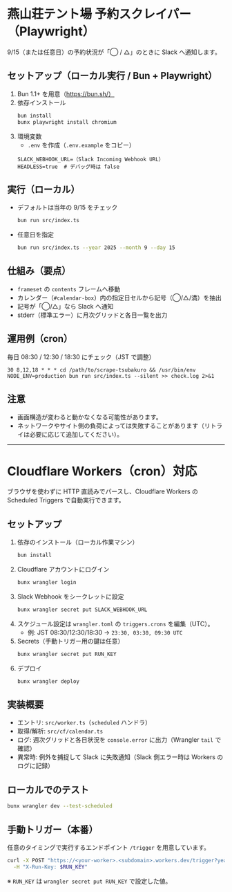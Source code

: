 # 燕山荘テント場 予約スクレイパー（Playwright）

9/15（または任意日）の予約状況が「◯ / △」のときに Slack へ通知します。

## セットアップ（ローカル実行 / Bun + Playwright）

1. Bun 1.1+ を用意（https://bun.sh/）
2. 依存インストール
   ```bash
   bun install
   bunx playwright install chromium
   ```
3. 環境変数
   - `.env` を作成（`.env.example` をコピー）
   ```env
   SLACK_WEBHOOK_URL=（Slack Incoming Webhook URL）
   HEADLESS=true  # デバッグ時は false
   ```

## 実行（ローカル）

- デフォルトは当年の 9/15 をチェック
  ```bash
  bun run src/index.ts
  ```
- 任意日を指定
  ```bash
  bun run src/index.ts --year 2025 --month 9 --day 15
  ```

## 仕組み（要点）
- `frameset` の `contents` フレームへ移動
- カレンダー（`#calendar-box`）内の指定日セルから記号（◯/△/満）を抽出
- 記号が「◯/△」なら Slack へ通知
 - stderr（標準エラー）に月次グリッドと各日一覧を出力

## 運用例（cron）
毎日 08:30 / 12:30 / 18:30 にチェック（JST で調整）
```cron
30 8,12,18 * * * cd /path/to/scrape-tsubakuro && /usr/bin/env NODE_ENV=production bun run src/index.ts --silent >> check.log 2>&1
```

## 注意
- 画面構造が変わると動かなくなる可能性があります。
- ネットワークやサイト側の負荷によっては失敗することがあります（リトライは必要に応じて追加してください）。

---

# Cloudflare Workers（cron）対応

ブラウザを使わずに HTTP 直読みでパースし、Cloudflare Workers の Scheduled Triggers で自動実行できます。

## セットアップ

1. 依存のインストール（ローカル作業マシン）
   ```bash
   bun install
   ```
2. Cloudflare アカウントにログイン
   ```bash
   bunx wrangler login
   ```
3. Slack Webhook をシークレットに設定
   ```bash
   bunx wrangler secret put SLACK_WEBHOOK_URL
   ```
4. スケジュール設定は `wrangler.toml` の `triggers.crons` を編集（UTC）。
   - 例: JST 08:30/12:30/18:30 → `23:30, 03:30, 09:30 UTC`
5. Secrets（手動トリガー用の鍵は任意）
   ```bash
   bunx wrangler secret put RUN_KEY
   ```
6. デプロイ
   ```bash
   bunx wrangler deploy
   ```

## 実装概要
- エントリ: `src/worker.ts`（`scheduled` ハンドラ）
- 取得/解析: `src/cf/calendar.ts`
- ログ: 週次グリッドと各日状況を `console.error` に出力（Wrangler `tail` で確認）
- 異常時: 例外を捕捉して Slack に失敗通知（Slack 側エラー時は Workers のログに記録）

## ローカルでのテスト
```bash
bunx wrangler dev --test-scheduled
```

## 手動トリガー（本番）
任意のタイミングで実行するエンドポイント `/trigger` を用意しています。

```bash
curl -X POST "https://<your-worker>.<subdomain>.workers.dev/trigger?year=2025&month=9&day=15" \
  -H "X-Run-Key: $RUN_KEY"
```
※ `RUN_KEY` は `wrangler secret put RUN_KEY` で設定した値。
